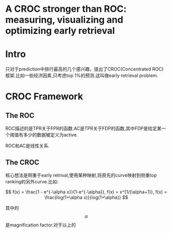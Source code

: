 # A CROC stronger than ROC: measuring, visualizing and optimizing early retrieval

# Intro

只对于prediction中排行最高的几个感兴趣，提出了CROC(Concentrated ROC)框架.比如一些经济因素,只考虑top 1%的预测.这叫做early retrieval problem.

# CROC Framework

## The ROC

ROC描述的是TPR关于FPR的函数.AC是TPR关于FDP的函数,其中FDP是给定某一个阈值有多少的数据被定义为active.

ROC和AC是线性关系.

## The CROC

核心想法是侧重于early retrival,使用某种映射,将原先的curve映射到侧重top ranking的另外curve.比如:

$$
f(x) = \frac{1 - e^{-\alpha x}}{1-e^{-\alpha}}, f(x) = x^{1/(\alpha+1)}, f(x) = \frac{log(1+\alpha x)}{log(1+\alpha)}
$$

其中的$$\alpha$$是magnification factor.对于以上的